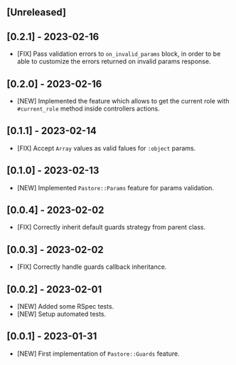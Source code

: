 ## [Unreleased]

## [0.2.1] - 2023-02-16

- [FIX] Pass validation errors to `on_invalid_params` block, in order to be able to customize the errors returned on invalid params response.

## [0.2.0] - 2023-02-16

- [NEW] Implemented the feature which allows to get the current role with `#current_role` method inside controllers actions.

## [0.1.1] - 2023-02-14

- [FIX] Accept `Array` values as valid falues for `:object` params.

## [0.1.0] - 2023-02-13

- [NEW] Implemented `Pastore::Params` feature for params validation.

## [0.0.4] - 2023-02-02

- [FIX] Correctly inherit default guards strategy from parent class.

## [0.0.3] - 2023-02-02

- [FIX] Correctly handle guards callback inheritance.

## [0.0.2] - 2023-02-01

- [NEW] Added some RSpec tests.
- [NEW] Setup automated tests.

## [0.0.1] - 2023-01-31

- [NEW] First implementation of `Pastore::Guards` feature.
